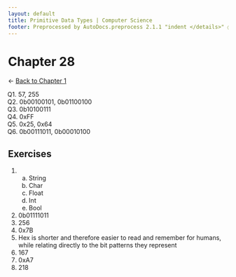 ```yaml
---
layout: default
title: Primitive Data Types | Computer Science
footer: Preprocessed by AutoDocs.preprocess 2.1.1 "indent </details>" ⓒ Starwort, 2020
---
```


<style>
    :not(ul) + ol {
        counter-reset: list-ctr;
        list-style-type: none;
        list-style-position: outside;
    }
    :not(ul) + ol > li {
        counter-increment: list-ctr;
    }
    :not(ul) + ol > li::before {
        content:"Q" counter(list-ctr) ". ";
        margin-left: -25px;
    }
    ol ul {
        list-style-type: lower-alpha;
    }
    ol ul ul {
        list-style-type: lower-roman;
    }
    ul ol {
        list-style-type: circle;
    }
    ul {
        list-style-type: decimal;
    }
    ul ul {
        list-style-type: lower-alpha;
    }
    ul ul ul {
        list-style-type: lower-roman;
    }
</style>

# Chapter 28

← [Back to Chapter 1](./index.html)

1. 57, 255
2. 0b00100101, 0b01100100
3. 0b10100111
4. 0xFF
5. 0x25, 0x64
6. 0b00111011, 0b00010100

## Exercises

- ​
    - String
    - Char
    - Float
    - Int
    - Bool
- 0b01111011
- 256
- 0x7B
- Hex is shorter and therefore easier to read and remember for humans, while relating directly to the bit patterns they represent
- 167
- 0xA7
- 218
